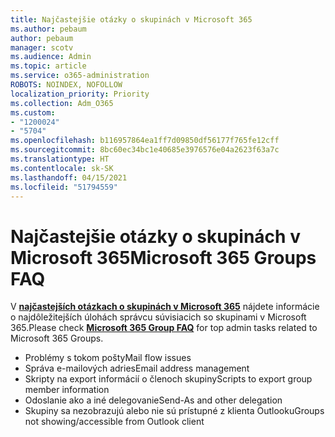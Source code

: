 ```yaml
---
title: Najčastejšie otázky o skupinách v Microsoft 365
ms.author: pebaum
author: pebaum
manager: scotv
ms.audience: Admin
ms.topic: article
ms.service: o365-administration
ROBOTS: NOINDEX, NOFOLLOW
localization_priority: Priority
ms.collection: Adm_O365
ms.custom:
- "1200024"
- "5704"
ms.openlocfilehash: b116957864ea1ff7d09850df56177f765fe12cff
ms.sourcegitcommit: 8bc60ec34bc1e40685e3976576e04a2623f63a7c
ms.translationtype: HT
ms.contentlocale: sk-SK
ms.lasthandoff: 04/15/2021
ms.locfileid: "51794559"
---
```

# <a name="microsoft-365-groups-faq"></a><span data-ttu-id="75a6b-102">Najčastejšie otázky o skupinách v Microsoft 365</span><span class="sxs-lookup"><span data-stu-id="75a6b-102">Microsoft 365 Groups FAQ</span></span>

<span data-ttu-id="75a6b-103">V **[najčastejších otázkach o skupinách v Microsoft 365](https://aka.ms/M365GroupsFAQ)** nájdete informácie o najdôležitejších úlohách správcu súvisiacich so skupinami v Microsoft 365.</span><span class="sxs-lookup"><span data-stu-id="75a6b-103">Please check **[Microsoft 365 Group FAQ](https://aka.ms/M365GroupsFAQ)** for top admin tasks related to Microsoft 365 Groups.</span></span>

- <span data-ttu-id="75a6b-104">Problémy s tokom pošty</span><span class="sxs-lookup"><span data-stu-id="75a6b-104">Mail flow issues</span></span>
- <span data-ttu-id="75a6b-105">Správa e-mailových adries</span><span class="sxs-lookup"><span data-stu-id="75a6b-105">Email address management</span></span>
- <span data-ttu-id="75a6b-106">Skripty na export informácií o členoch skupiny</span><span class="sxs-lookup"><span data-stu-id="75a6b-106">Scripts to export group member information</span></span>
- <span data-ttu-id="75a6b-107">Odoslanie ako a iné delegovanie</span><span class="sxs-lookup"><span data-stu-id="75a6b-107">Send-As and other delegation</span></span>
- <span data-ttu-id="75a6b-108">Skupiny sa nezobrazujú alebo nie sú prístupné z klienta Outlooku</span><span class="sxs-lookup"><span data-stu-id="75a6b-108">Groups not showing/accessible from Outlook client</span></span>